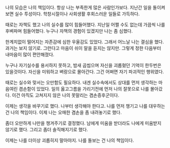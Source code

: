 
나의 모습은 나의 책임이다.
항상 나는 부족한게 많은 사람인가보다.
지난간 일을 돌이켜보면 실수 투성이다.
학창시절이나 사회생활 후회스러운 일들로 가득하다.

때로는 자책도 했고 나의 실수를 많이 힘들어했다.
지난일 어쩔 수도 없는데 가끔씩 나를 후벼파며 힘들어했다.
누구나 자책의 경험이 있겠지만 나는 좀 심했다.

한계치없이 떨어지는 자존감에 심한 우울감도 있었다.
그래서 어느날 나는 결심을 했다. 과거는 보지 않기로.
그런다고 마음이 쉬이 말을 듣지는 않지만.
그렇게 정한 다음부터 내마음이 많이 편안해졌다.

누구나 자기실수를 용서하지 못하고,
밤새 곱씹으며 자신을 괴롭혔던 기억이 한두번은 있을것이다.
자신을 미워하고 벼랑으로 몰아간다.
그건 어쩌면 자기 파괴적인 행위였다.

때로는 실수와 맞서는 오만함도 필요하다.
내겐 실수속에서도 상대를 먼저 생각하는 마음여린 겸손함이 있었다.
일의 옳고그름을 가리기전에 먼저 나의 잘못으로 나를 몰아갔다.
이건 아직도 고쳐지지 않은 나의 못말리는 겸손증후군이다.

이제는 생각을 바꾸기로 했다. 나부터 생각해야 한다고.
나를 먼저 챙기고 나를 대우하는건 나의 책임이다.
이제 나는 오매한 겸손을 좀 내려놓기로 했다.

좀더 오만하게 나만을 챙겨주기로 결정했다.
남에게 미움을 받더라도 나에게 미움받지 않기로 했다.
그리고 좀더 솔직해지기로 했다.

이제는 나를 더이상 괴롭히지 말아야지.
나를 돌보는 건 나의 책임이다.
